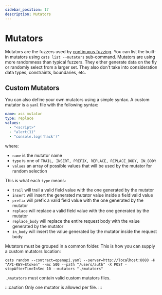 ```yaml
---
sidebar_position: 17
description: Mutators
---
```


# Mutators

Mutators are the fuzzers used by [continuous fuzzing](./running-cats.md#continuous-fuzzing-mode). You can list the built-in mutators using `cats list --mutators` sub-command.
Mutators are using more randomness than typical fuzzers. 
They either generate data on the fly or randomly select from a larger set. 
They also don't take into consideration data types, constraints, boundaries, etc.

## Custom Mutators

You can also define your own mutators using a simple syntax. A custom mutator is a `yaml` file with the following syntax:

```yaml
name: xss mutator
type: replace
values:
  - "<script>"
  - "alert(1)"
  - "console.log('hack')"
```

where:

- `name` is the mutator name
- `type` is one of `TRAIL, INSERT, PREFIX, REPLACE, REPLACE_BODY, IN_BODY`
- `values` an array of possible values that will be used by the mutator for random selection

This is what each `type` means:

- `trail` will trail a valid field value with the one generated by the mutator
- `insert` will insert the generated mutator value inside a field valid value
- `prefix` will prefix a valid field value with the one generated by the mutator
- `replace` will replace a valid field value with the one generated by the mutator
- `replace_body` will replace the entire request body with the value generated by the mutator
- `in_body` will insert the value generated by the mutator inside the request body

Mutators must be grouped in a common folder. This is how you can supply a custom mutators location:

```shell
cats random --contract=openapi.yaml --server=http://localhost:8080 -H "API-KEY=$token" --mc 500 --path "/users/auth" -X POST -stopAfterTimeInSec 10 --mutators "./mutators"
```

`./mutators` must contain valid custom mutators files.

:::caution
Only one mutator is allowed per file.
:::